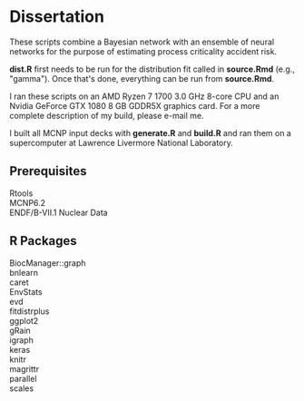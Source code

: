 # Dissertation

These scripts combine a Bayesian network with an ensemble of neural networks for the purpose of estimating process criticality accident risk.

**dist.R** first needs to be run for the distribution fit called in **source.Rmd** (e.g., "gamma"). Once that's done, everything can be run from **source.Rmd**.

I ran these scripts on an AMD Ryzen 7 1700 3.0 GHz 8-core CPU and an Nvidia GeForce GTX 1080 8 GB GDDR5X graphics card. For a more complete description of my build, please e-mail me.

I built all MCNP input decks with **generate.R** and **build.R** and ran them on a supercomputer at Lawrence Livermore National Laboratory.

## Prerequisites
Rtools  
MCNP6.2  
ENDF/B-VII.1 Nuclear Data

## R Packages
BiocManager::graph  
bnlearn  
caret  
EnvStats  
evd  
fitdistrplus  
ggplot2  
gRain  
igraph  
keras  
knitr  
magrittr  
parallel  
scales  
